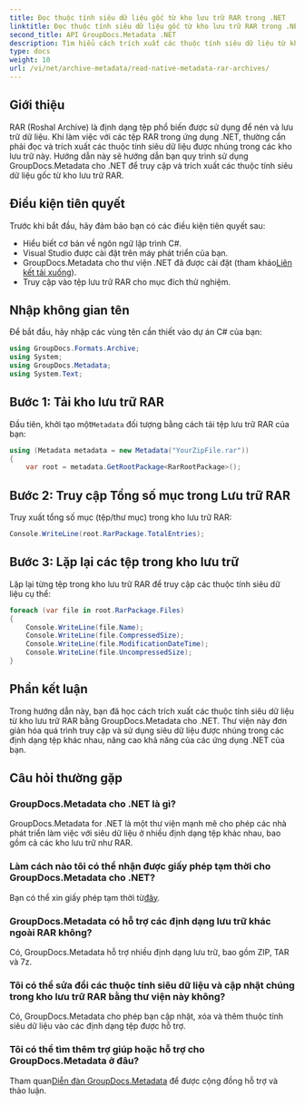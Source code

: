 ```yaml
---
title: Đọc thuộc tính siêu dữ liệu gốc từ kho lưu trữ RAR trong .NET
linktitle: Đọc thuộc tính siêu dữ liệu gốc từ kho lưu trữ RAR trong .NET
second_title: API GroupDocs.Metadata .NET
description: Tìm hiểu cách trích xuất các thuộc tính siêu dữ liệu từ kho lưu trữ RAR bằng GroupDocs.Metadata cho .NET trong C#. Khám phá chi tiết tập tin một cách dễ dàng.
type: docs
weight: 10
url: /vi/net/archive-metadata/read-native-metadata-rar-archives/
---
```

## Giới thiệu
RAR (Roshal Archive) là định dạng tệp phổ biến được sử dụng để nén và lưu trữ dữ liệu. Khi làm việc với các tệp RAR trong ứng dụng .NET, thường cần phải đọc và trích xuất các thuộc tính siêu dữ liệu được nhúng trong các kho lưu trữ này. Hướng dẫn này sẽ hướng dẫn bạn quy trình sử dụng GroupDocs.Metadata cho .NET để truy cập và trích xuất các thuộc tính siêu dữ liệu gốc từ kho lưu trữ RAR.
## Điều kiện tiên quyết

Trước khi bắt đầu, hãy đảm bảo bạn có các điều kiện tiên quyết sau:
- Hiểu biết cơ bản về ngôn ngữ lập trình C#.
- Visual Studio được cài đặt trên máy phát triển của bạn.
-  GroupDocs.Metadata cho thư viện .NET đã được cài đặt (tham khảo[Liên kết tải xuống](https://releases.groupdocs.com/metadata/net/)).
- Truy cập vào tệp lưu trữ RAR cho mục đích thử nghiệm.

## Nhập không gian tên
Để bắt đầu, hãy nhập các vùng tên cần thiết vào dự án C# của bạn:
```csharp
using GroupDocs.Formats.Archive;
using System;
using GroupDocs.Metadata;
using System.Text;
```

## Bước 1: Tải kho lưu trữ RAR
 Đầu tiên, khởi tạo một`Metadata` đối tượng bằng cách tải tệp lưu trữ RAR của bạn:
```csharp
using (Metadata metadata = new Metadata("YourZipFile.rar"))
{
    var root = metadata.GetRootPackage<RarRootPackage>();
```
## Bước 2: Truy cập Tổng số mục trong Lưu trữ RAR
Truy xuất tổng số mục (tệp/thư mục) trong kho lưu trữ RAR:
```csharp
Console.WriteLine(root.RarPackage.TotalEntries);
```
## Bước 3: Lặp lại các tệp trong kho lưu trữ
Lặp lại từng tệp trong kho lưu trữ RAR để truy cập các thuộc tính siêu dữ liệu cụ thể:
```csharp
foreach (var file in root.RarPackage.Files)
{
    Console.WriteLine(file.Name);
    Console.WriteLine(file.CompressedSize);
    Console.WriteLine(file.ModificationDateTime);
    Console.WriteLine(file.UncompressedSize);
}
```

## Phần kết luận
Trong hướng dẫn này, bạn đã học cách trích xuất các thuộc tính siêu dữ liệu từ kho lưu trữ RAR bằng GroupDocs.Metadata cho .NET. Thư viện này đơn giản hóa quá trình truy cập và sử dụng siêu dữ liệu được nhúng trong các định dạng tệp khác nhau, nâng cao khả năng của các ứng dụng .NET của bạn.

## Câu hỏi thường gặp
### GroupDocs.Metadata cho .NET là gì?
GroupDocs.Metadata for .NET là một thư viện mạnh mẽ cho phép các nhà phát triển làm việc với siêu dữ liệu ở nhiều định dạng tệp khác nhau, bao gồm cả các kho lưu trữ như RAR.
### Làm cách nào tôi có thể nhận được giấy phép tạm thời cho GroupDocs.Metadata cho .NET?
 Bạn có thể xin giấy phép tạm thời từ[đây](https://purchase.groupdocs.com/temporary-license/).
### GroupDocs.Metadata có hỗ trợ các định dạng lưu trữ khác ngoài RAR không?
Có, GroupDocs.Metadata hỗ trợ nhiều định dạng lưu trữ, bao gồm ZIP, TAR và 7z.
### Tôi có thể sửa đổi các thuộc tính siêu dữ liệu và cập nhật chúng trong kho lưu trữ RAR bằng thư viện này không?
Có, GroupDocs.Metadata cho phép bạn cập nhật, xóa và thêm thuộc tính siêu dữ liệu vào các định dạng tệp được hỗ trợ.
### Tôi có thể tìm thêm trợ giúp hoặc hỗ trợ cho GroupDocs.Metadata ở đâu?
 Tham quan[Diễn đàn GroupDocs.Metadata](https://forum.groupdocs.com/c/metadata/14) để được cộng đồng hỗ trợ và thảo luận.